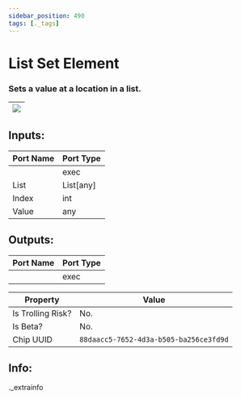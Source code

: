 ```yaml
---
sidebar_position: 490
tags: [._tags]
---
```


# List Set Element


### Sets a value at a location in a list.

| ![](https://images-ext-2.discordapp.net/external/MPmIaQzlEPmgGWlgi-WxBBXt0Bjv_zWPkg1y1f_sy3s/https/www.recroomcircuits.com/image/circuit/absolute-value?width=206&height=108) |
|-----|

## Inputs:
| Port Name | Port Type |
|-----------|-----------|
|  | exec |
| List | List[any] |
| Index | int |
| Value | any |

## Outputs:
| Port Name | Port Type |
|-----------|-----------|
|  | exec | 

| Property  | Value |
|-------------------|-----------|
| Is Trolling Risk? | No. |
| Is Beta? | No. |
| Chip UUID | `88daacc5-7652-4d3a-b505-ba256ce3fd9d` |

## Info:
._extrainfo